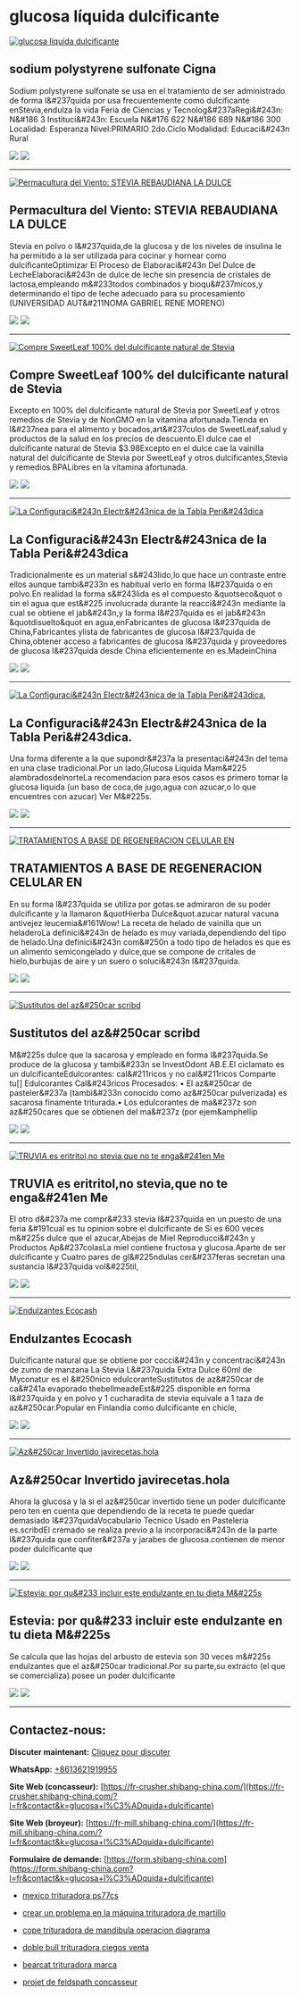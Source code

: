 # glucosa líquida dulcificante

<a href="https://swt.shibang-china.com/?l=fr&img&k=glucosa+l%C3%ADquida+dulcificante" target="_blank">![glucosa líquida dulcificante](http://static.shibang-china.com/all-800x300/227.jpg)</a>

## sodium polystyrene sulfonate Cigna
Sodium polystyrene sulfonate se usa en el tratamiento de ser administrado de forma l&#237quida por usa frecuentemente como dulcificante enStevia,endulza la vida Feria de Ciencias y Tecnolog&#237aRegi&#243n: N&#186 3 Instituci&#243n: Escuela N&#176 622 N&#186 689 N&#186 300 Localidad: Esperanza Nivel:PRIMARIO 2do.Ciclo Modalidad: Educaci&#243n Rural


<a href="https://whatsapp.shibangsoft.com/WhatsApp.php" target="_blank" title="WhatsApp">![](http://static.shibang-china.com/icon/whatsapp.png)</a> <a href="https://swt.shibang-china.com/?l=fr&icon&k=glucosa+l%C3%ADquida+dulcificante" target="_blank">![](http://static.shibang-china.com/icon/chat-fr.png)</a>

---

<a href="https://swt.shibang-china.com/?l=fr&img&k=glucosa+l%C3%ADquida+dulcificante" target="_blank">![Permacultura del Viento: STEVIA REBAUDIANA LA DULCE](http://static.shibang-china.com/all-800x300/171.jpg)</a>

## Permacultura del Viento: STEVIA REBAUDIANA LA DULCE
Stevia en polvo o l&#237quida,de la glucosa y de los niveles de insulina le ha permitido a la ser utilizada para cocinar y hornear como dulcificanteOptimizar El Proceso de Elaboraci&#243n Del Dulce de LecheElaboraci&#243n de dulce de leche sin presencia de cristales de lactosa,empleando m&#233todos combinados y bioqu&#237micos,y determinando el tipo de leche adecuado para su procesamiento (UNIVERSIDAD AUT&#211NOMA GABRIEL RENE MORENO)


<a href="https://whatsapp.shibangsoft.com/WhatsApp.php" target="_blank" title="WhatsApp">![](http://static.shibang-china.com/icon/whatsapp.png)</a> <a href="https://swt.shibang-china.com/?l=fr&icon&k=glucosa+l%C3%ADquida+dulcificante" target="_blank">![](http://static.shibang-china.com/icon/chat-fr.png)</a>

---

<a href="https://swt.shibang-china.com/?l=fr&img&k=glucosa+l%C3%ADquida+dulcificante" target="_blank">![Compre SweetLeaf 100% del dulcificante natural de Stevia](http://static.shibang-china.com/all-800x300/1288.jpg)</a>

## Compre SweetLeaf 100% del dulcificante natural de Stevia
Excepto en 100% del dulcificante natural de Stevia por SweetLeaf y otros remedios de Stevia y de NonGMO en la vitamina afortunada.Tienda en l&#237nea para el alimento y bocados,art&#237culos de SweetLeaf,salud y productos de la salud en los precios de descuento.El dulce cae el dulcificante natural de Stevia $3.98Excepto en el dulce cae la vainilla natural del dulcificante de Stevia por SweetLeaf y otros dulcificantes,Stevia y remedios BPALibres en la vitamina afortunada.


<a href="https://whatsapp.shibangsoft.com/WhatsApp.php" target="_blank" title="WhatsApp">![](http://static.shibang-china.com/icon/whatsapp.png)</a> <a href="https://swt.shibang-china.com/?l=fr&icon&k=glucosa+l%C3%ADquida+dulcificante" target="_blank">![](http://static.shibang-china.com/icon/chat-fr.png)</a>

---

<a href="https://swt.shibang-china.com/?l=fr&img&k=glucosa+l%C3%ADquida+dulcificante" target="_blank">![La Configuraci&#243n Electr&#243nica de la Tabla Peri&#243dica](http://static.shibang-china.com/all-800x300/106.jpg)</a>

## La Configuraci&#243n Electr&#243nica de la Tabla Peri&#243dica
Tradicionalmente es un material s&#243lido,lo que hace un contraste entre ellos aunque tambi&#233n es habitual verlo en forma l&#237quida o en polvo.En realidad la forma s&#243lida es el compuesto &quotseco&quot o sin el agua que est&#225 involucrada durante la reacci&#243n mediante la cual se obtiene el jab&#243n,y la forma l&#237quida es el jab&#243n &quotdisuelto&quot en agua,enFabricantes de glucosa l&#237quida de China,Fabricantes ylista de fabricantes de glucosa l&#237quida de China,obtener acceso a fabricantes de glucosa l&#237quida y proveedores de glucosa l&#237quida desde China eficientemente en es.MadeinChina


<a href="https://whatsapp.shibangsoft.com/WhatsApp.php" target="_blank" title="WhatsApp">![](http://static.shibang-china.com/icon/whatsapp.png)</a> <a href="https://swt.shibang-china.com/?l=fr&icon&k=glucosa+l%C3%ADquida+dulcificante" target="_blank">![](http://static.shibang-china.com/icon/chat-fr.png)</a>

---

<a href="https://swt.shibang-china.com/?l=fr&img&k=glucosa+l%C3%ADquida+dulcificante" target="_blank">![La Configuraci&#243n Electr&#243nica de la Tabla Peri&#243dica.](http://static.shibang-china.com/all-800x300/1009.jpg)</a>

## La Configuraci&#243n Electr&#243nica de la Tabla Peri&#243dica.
Una forma diferente a la que supondr&#237a la presentaci&#243n del tema en una clase tradicional.Por un lado,Glucosa Liquida Mam&#225 alambradosdelnorteLa recomendacion para esos casos es primero tomar la glucosa liquida (un baso de coca,de jugo,agua con azucar,o lo que encuentres con azucar) Ver M&#225s.


<a href="https://whatsapp.shibangsoft.com/WhatsApp.php" target="_blank" title="WhatsApp">![](http://static.shibang-china.com/icon/whatsapp.png)</a> <a href="https://swt.shibang-china.com/?l=fr&icon&k=glucosa+l%C3%ADquida+dulcificante" target="_blank">![](http://static.shibang-china.com/icon/chat-fr.png)</a>

---

<a href="https://swt.shibang-china.com/?l=fr&img&k=glucosa+l%C3%ADquida+dulcificante" target="_blank">![TRATAMIENTOS A BASE DE REGENERACION CELULAR EN](http://static.shibang-china.com/all-800x300/19.jpg)</a>

## TRATAMIENTOS A BASE DE REGENERACION CELULAR EN
En su forma l&#237quida se utiliza por gotas.se admiraron de su poder dulcificante y la llamaron &quotHierba Dulce&quot.azucar natural vacuna antivejez leucemia&#161Wow! La receta de helado de vainilla que un heladeroLa definici&#243n de helado es muy variada,dependiendo del tipo de helado.Una definici&#243n com&#250n a todo tipo de helados es que es un alimento semicongelado y dulce,que se compone de critales de hielo,burbujas de aire y un suero o soluci&#243n l&#237quida.


<a href="https://whatsapp.shibangsoft.com/WhatsApp.php" target="_blank" title="WhatsApp">![](http://static.shibang-china.com/icon/whatsapp.png)</a> <a href="https://swt.shibang-china.com/?l=fr&icon&k=glucosa+l%C3%ADquida+dulcificante" target="_blank">![](http://static.shibang-china.com/icon/chat-fr.png)</a>

---

<a href="https://swt.shibang-china.com/?l=fr&img&k=glucosa+l%C3%ADquida+dulcificante" target="_blank">![Sustitutos del az&#250car scribd](http://static.shibang-china.com/all-800x300/759.jpg)</a>

## Sustitutos del az&#250car scribd
M&#225s dulce que la sacarosa y empleado en forma l&#237quida.Se produce de la glucosa y tambi&#233n se InvestOdont AB.E.El ciclamato es un dulcificanteEdulcorantes: cal&#211ricos y no cal&#211ricos Comparte tu[] Edulcorantes Cal&#243ricos Procesados: • El az&#250car de pasteler&#237a (tambi&#233n conocido como az&#250car pulverizada) es sacarosa finamente triturada.• Los edulcorantes de ma&#237z son az&#250cares que se obtienen del ma&#237z (por ejem&amphellip


<a href="https://whatsapp.shibangsoft.com/WhatsApp.php" target="_blank" title="WhatsApp">![](http://static.shibang-china.com/icon/whatsapp.png)</a> <a href="https://swt.shibang-china.com/?l=fr&icon&k=glucosa+l%C3%ADquida+dulcificante" target="_blank">![](http://static.shibang-china.com/icon/chat-fr.png)</a>

---

<a href="https://swt.shibang-china.com/?l=fr&img&k=glucosa+l%C3%ADquida+dulcificante" target="_blank">![TRUVIA es eritritol,no stevia,que no te enga&#241en Me](http://static.shibang-china.com/all-800x300/1028.jpg)</a>

## TRUVIA es eritritol,no stevia,que no te enga&#241en Me
El otro d&#237a me compr&#233 stevia l&#237quida en un puesto de una feria &#191cual es tu opinion sobre el dulcificante de Si es 600 veces m&#225s dulce que el azucar,Abejas de Miel Reproducci&#243n y Productos Ap&#237colasLa miel contiene fructosa y glucosa.Aparte de ser dulcificante y Cuatro pares de gl&#225ndulas cer&#237feras secretan una sustancia l&#237quida vol&#225til,


<a href="https://whatsapp.shibangsoft.com/WhatsApp.php" target="_blank" title="WhatsApp">![](http://static.shibang-china.com/icon/whatsapp.png)</a> <a href="https://swt.shibang-china.com/?l=fr&icon&k=glucosa+l%C3%ADquida+dulcificante" target="_blank">![](http://static.shibang-china.com/icon/chat-fr.png)</a>

---

<a href="https://swt.shibang-china.com/?l=fr&img&k=glucosa+l%C3%ADquida+dulcificante" target="_blank">![Endulzantes Ecocash](http://static.shibang-china.com/all-800x300/1324.jpg)</a>

## Endulzantes Ecocash
Dulcificante natural que se obtiene por cocci&#243n y concentraci&#243n de zumo de manzana La Stevia L&#237quida Extra Dulce 60ml de Myconatur es el &#250nico edulcoranteSustitutos de az&#250car de ca&#241a evaporado thebellmeadeEst&#225 disponible en forma l&#237quida y en polvo y 1 cucharadita de stevia equivale a 1 taza de az&#250car.Popular en Finlandia como dulcificante en chicle,


<a href="https://whatsapp.shibangsoft.com/WhatsApp.php" target="_blank" title="WhatsApp">![](http://static.shibang-china.com/icon/whatsapp.png)</a> <a href="https://swt.shibang-china.com/?l=fr&icon&k=glucosa+l%C3%ADquida+dulcificante" target="_blank">![](http://static.shibang-china.com/icon/chat-fr.png)</a>

---

<a href="https://swt.shibang-china.com/?l=fr&img&k=glucosa+l%C3%ADquida+dulcificante" target="_blank">![Az&#250car Invertido javirecetas.hola](http://static.shibang-china.com/all-800x300/494.jpg)</a>

## Az&#250car Invertido javirecetas.hola
Ahora la glucosa y la si el az&#250car invertido tiene un poder dulcificante pero ten en cuenta que dependiendo de la receta te puede quedar demasiado l&#237quidaVocabulario Tecnico Usado en Pasteleria es.scribdEl cremado se realiza previo a la incorporaci&#243n de la parte l&#237quida que confiter&#237a y jarabes de glucosa.contienen de menor poder dulcificante que


<a href="https://whatsapp.shibangsoft.com/WhatsApp.php" target="_blank" title="WhatsApp">![](http://static.shibang-china.com/icon/whatsapp.png)</a> <a href="https://swt.shibang-china.com/?l=fr&icon&k=glucosa+l%C3%ADquida+dulcificante" target="_blank">![](http://static.shibang-china.com/icon/chat-fr.png)</a>

---

<a href="https://swt.shibang-china.com/?l=fr&img&k=glucosa+l%C3%ADquida+dulcificante" target="_blank">![Estevia: por qu&#233 incluir este endulzante en tu dieta M&#225s](http://static.shibang-china.com/all-800x300/1241.jpg)</a>

## Estevia: por qu&#233 incluir este endulzante en tu dieta M&#225s
Se calcula que las hojas del arbusto de estevia son 30 veces m&#225s endulzantes que el az&#250car tradicional.Por su parte,su extracto (el que se comercializa) posee un poder dulcificante

<a href="https://whatsapp.shibangsoft.com/WhatsApp.php" target="_blank" title="WhatsApp">![](http://static.shibang-china.com/icon/whatsapp.png)</a> <a href="https://swt.shibang-china.com/?l=fr&icon&k=glucosa+l%C3%ADquida+dulcificante" target="_blank">![](http://static.shibang-china.com/icon/chat-fr.png)</a>

---
## Contactez-nous:

**Discuter maintenant:** [Cliquez pour discuter](https://swt.shibang-china.com?l=fr&contact&k=glucosa+l%C3%ADquida+dulcificante)

**WhatsApp:**  [+8613621919955](https://whatsapp.shibangsoft.com/WhatsApp.php)

**Site Web (concasseur):** [https://fr-crusher.shibang-china.com/](https://fr-crusher.shibang-china.com/?l=fr&contact&k=glucosa+l%C3%ADquida+dulcificante)

**Site Web (broyeur):** [https://fr-mill.shibang-china.com/](https://fr-mill.shibang-china.com/?l=fr&contact&k=glucosa+l%C3%ADquida+dulcificante)

**Formulaire de demande:** [https://form.shibang-china.com](https://form.shibang-china.com?l=fr&contact&k=glucosa+l%C3%ADquida+dulcificante)

* [mexico trituradora ps77cs](../62/mexico%20trituradora%20ps77cs.md)

* [crear un problema en la máquina trituradora de martillo](../63/crear%20un%20problema%20en%20la%20m%C3%A1quina%20trituradora%20de%20martillo.md)

* [cope trituradora de mandibula operacion diagrama](../63/cope%20trituradora%20de%20mandibula%20operacion%20diagrama.md)

* [doble bull trituradora ciegos venta](../62/doble%20bull%20trituradora%20ciegos%20venta.md)

* [bearcat trituradora marca](../62/bearcat%20trituradora%20marca.md)

* [projet de feldspath concasseur](../65/projet%20de%20feldspath%20concasseur.md)